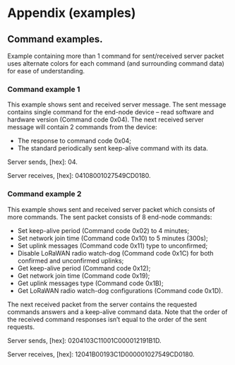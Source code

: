 # Appendix (examples)

## **Command examples.**

Example containing more than 1 command for sent/received server packet uses alternate colors for each command (and surrounding command data) for ease of understanding.

### **Command example 1**

This example shows sent and received server message. The sent message contains single command for the end-node device – read software and hardware version (Command code 0x04). The next received server message will contain 2 commands from the device:

* The response to command code 0x04;
* The standard periodically sent keep-alive command with its data.

Server sends, \[hex]: 04.

Server receives, \[hex]: 04108001027549CD0180.

### **Command example 2**

This example shows sent and received server packet which consists of more commands. The sent packet consists of 8 end-node commands:

* Set keep-alive period (Command code 0x02) to 4 minutes;
* Set network join time (Command code 0x10) to 5 minutes (300s);
* Set uplink messages (Command code 0x11) type to unconfirmed;
* Disable LoRaWAN radio watch-dog (Command code 0x1C) for both confirmed and unconfirmed uplinks;
* Get keep-alive period (Command code 0x12);
* Get network join time (Command code 0x19);
* Get uplink messages type (Command code 0x1B);
* Get LoRaWAN radio watch-dog configurations (Command code 0x1D).

&#x20;The next received packet from the server contains the requested commands answers and a keep-alive command data. Note that the order of the received command responses isn’t equal to the order of the sent requests.

Server sends, \[hex]: 0204103C11001C000012191B1D.

Server receives, \[hex]: 12041B00193C1D000001027549CD0180.

### &#x20;
